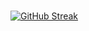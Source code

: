 # 


[![GitHub Streak](https://streak-stats.demolab.com/?user=geckobees)](https://git.io/streak-stats)
